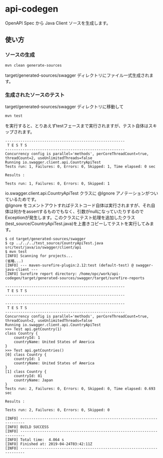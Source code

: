 # api-codegen

OpenAPI Spec から Java Client ソースを生成します。

## 使い方

### ソースの生成

```sh
mvn clean generate-sources
```

target/generated-sources/swagger ディレクトリにファイル一式生成されます。

### 生成されたソースのテスト

target/generated-sources/swagger ディレクトリに移動して

```sh
mvn test
```

を実行すると、とりあえずtestフェースまで実行されますが、テスト自体はスキップされます。

```text
-------------------------------------------------------
 T E S T S
-------------------------------------------------------
Concurrency config is parallel='methods', perCoreThreadCount=true, threadCount=2, useUnlimitedThreads=false
Running io.swagger.client.api.CountryApiTest
Tests run: 1, Failures: 0, Errors: 0, Skipped: 1, Time elapsed: 0 sec

Results :

Tests run: 1, Failures: 0, Errors: 0, Skipped: 1
```

io.swagger.client.api.CountryApiTest クラスに @Ignore アノテーションがついているためです。  
@Ignore をコメントアウトすればテストコード自体は実行されますが、それ自体は何かをassertするものでもなく、引数がnullになっていたりするのでExceptionが発生します。このクラスにテスト処理を追加したクラス(test_source/CountryApiTest.java)を上書きコピーしてテストを実行してみます。

```text
$ cd target/generated-sources/swagger
$ cp ../../../test_source/CountryApiTest.java src/test/java/io/swagger/client/api
$ mvn test
[INFO] Scanning for projects...
(省略...)
[INFO] --- maven-surefire-plugin:2.12:test (default-test) @ swagger-java-client ---
[INFO] Surefire report directory: /home/opc/work/api-codegen/target/generated-sources/swagger/target/surefire-reports

-------------------------------------------------------
 T E S T S
-------------------------------------------------------

-------------------------------------------------------
 T E S T S
-------------------------------------------------------
Concurrency config is parallel='methods', perCoreThreadCount=true, threadCount=2, useUnlimitedThreads=false
Running io.swagger.client.api.CountryApiTest
>>> Test api.getCountry(1)
class Country {
    countryId: 1
    countryName: United States of America
}
>>> Test api.getCountries()
[0] class Country {
    countryId: 1
    countryName: United States of America
}
[1] class Country {
    countryId: 81
    countryName: Japan
}
Tests run: 2, Failures: 0, Errors: 0, Skipped: 0, Time elapsed: 0.693 sec

Results :

Tests run: 2, Failures: 0, Errors: 0, Skipped: 0

[INFO] ------------------------------------------------------------------------
[INFO] BUILD SUCCESS
[INFO] ------------------------------------------------------------------------
[INFO] Total time:  4.064 s
[INFO] Finished at: 2019-04-24T03:42:11Z
[INFO] ------------------------------------------------------------------------
```
